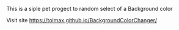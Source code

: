 This is a siple pet progect to random select of a Background color

Visit site https://tolmax.github.io/BackgroundColorChanger/

